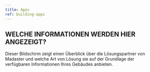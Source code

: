 ```yaml
---
title: Apps
ref: building-apps
---
```

## WELCHE INFORMATIONEN WERDEN HIER ANGEZEIGT?
Dieser Bildschirm zeigt einen Überblick über die Lösungspartner von Madaster und welche Art von Lösung sie auf der Grundlage der verfügbaren Informationen Ihres Gebäudes anbieten.
